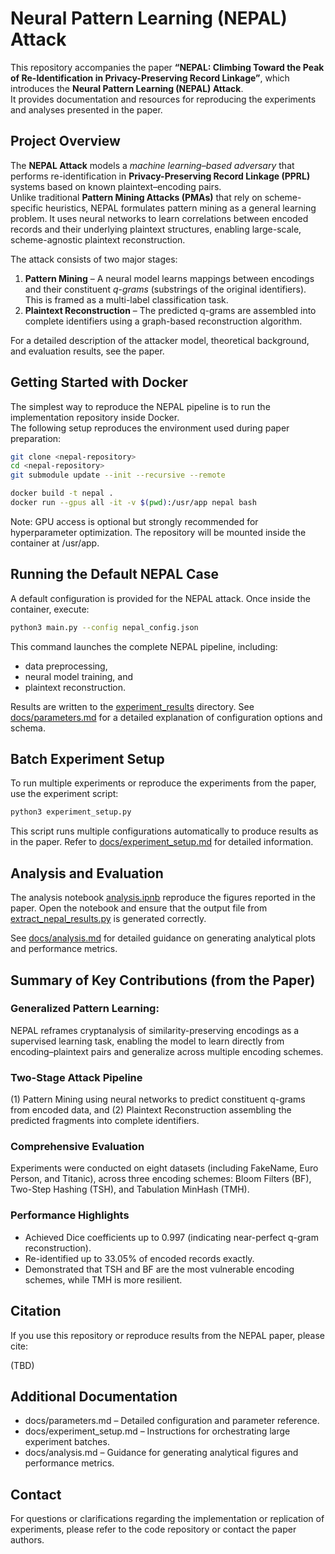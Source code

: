 # Neural Pattern Learning (NEPAL) Attack

This repository accompanies the paper **“NEPAL: Climbing Toward the Peak of Re-Identification in Privacy-Preserving Record Linkage”**, which introduces the **Neural Pattern Learning (NEPAL) Attack**.  
It provides documentation and resources for reproducing the experiments and analyses presented in the paper.


## Project Overview

The **NEPAL Attack** models a *machine learning–based adversary* that performs re-identification in **Privacy-Preserving Record Linkage (PPRL)** systems based on known plaintext–encoding pairs.  
Unlike traditional **Pattern Mining Attacks (PMAs)** that rely on scheme-specific heuristics, NEPAL formulates pattern mining as a general learning problem. It uses neural networks to learn correlations between encoded records and their underlying plaintext structures, enabling large-scale, scheme-agnostic plaintext reconstruction.

The attack consists of two major stages:

1. **Pattern Mining** – A neural model learns mappings between encodings and their constituent *q-grams* (substrings of the original identifiers). This is framed as a multi-label classification task.
2. **Plaintext Reconstruction** – The predicted q-grams are assembled into complete identifiers using a graph-based reconstruction algorithm.

For a detailed description of the attacker model, theoretical background, and evaluation results, see the paper.


## Getting Started with Docker

The simplest way to reproduce the NEPAL pipeline is to run the implementation repository inside Docker.  
The following setup reproduces the environment used during paper preparation:

```bash
git clone <nepal-repository>
cd <nepal-repository>
git submodule update --init --recursive --remote

docker build -t nepal .
docker run --gpus all -it -v $(pwd):/usr/app nepal bash
```
Note: GPU access is optional but strongly recommended for hyperparameter optimization.
The repository will be mounted inside the container at /usr/app.


## Running the Default NEPAL Case

A default configuration is provided for the NEPAL attack.
Once inside the container, execute:
```bash
python3 main.py --config nepal_config.json
```
This command launches the complete NEPAL pipeline, including:
- data preprocessing,
- neural model training, and
- plaintext reconstruction.

Results are written to the [experiment_results](experiment_results) directory.
See [docs/parameters.md](docs/parameters.md) for a detailed explanation of configuration options and schema.



## Batch Experiment Setup

To run multiple experiments or reproduce the experiments from the paper, use the experiment script:
```bash
python3 experiment_setup.py
```
This script runs multiple configurations automatically to produce results as in the paper.
Refer to [docs/experiment_setup.md](docs/experiment_setup.md) for detailed information.


## Analysis and Evaluation

The analysis notebook [analysis.ipnb](analysis.ipnb) reproduce the figures reported in the paper.
Open the notebook and ensure that the output file from [extract_nepal_results.py](extract_nepal_results.py) is generated correctly.

See [docs/analysis.md](docs/analysis.md) for detailed guidance on generating analytical plots and performance metrics.


## Summary of Key Contributions (from the Paper)
### Generalized Pattern Learning:
NEPAL reframes cryptanalysis of similarity-preserving encodings as a supervised learning task, enabling the model to learn directly from encoding–plaintext pairs and generalize across multiple encoding schemes.
### Two-Stage Attack Pipeline 
(1) Pattern Mining using neural networks to predict constituent q-grams from encoded data, and
(2) Plaintext Reconstruction assembling the predicted fragments into complete identifiers.
### Comprehensive Evaluation 
Experiments were conducted on eight datasets (including FakeName, Euro Person, and Titanic), across three encoding schemes:
Bloom Filters (BF), Two-Step Hashing (TSH), and Tabulation MinHash (TMH).
### Performance Highlights 
- Achieved Dice coefficients up to 0.997 (indicating near-perfect q-gram reconstruction).
- Re-identified up to 33.05% of encoded records exactly.
- Demonstrated that TSH and BF are the most vulnerable encoding schemes, while TMH is more resilient.


## Citation

If you use this repository or reproduce results from the NEPAL paper, please cite:

(TBD)



## Additional Documentation
- docs/parameters.md – Detailed configuration and parameter reference.
- docs/experiment_setup.md – Instructions for orchestrating large experiment batches.
- docs/analysis.md – Guidance for generating analytical figures and performance metrics.


## Contact

For questions or clarifications regarding the implementation or replication of experiments, please refer to the code repository or contact the paper authors.